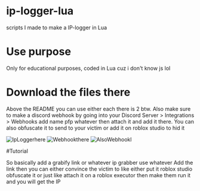 # ip-logger-lua
scripts I made to make a IP-logger in Lua

# Use purpose
Only for educational purposes, coded in Lua cuz i don't know js lol


# Download the files there
Above the README you can use either each there is 2 btw. Also make sure to make a discord webhook by going into your Discord Server > Integrations > Webhooks add name pfp whatever then attach it and add it there. You can also obfuscate it to send to your victim or add it on roblox studio to hid it

![IpLoggerhere](https://user-images.githubusercontent.com/95067718/156715075-6ec5f4a4-2714-48e4-94b4-7ef9dce67d53.jpg)
![Webhookthere](https://user-images.githubusercontent.com/95067718/156715079-0b9344cf-ccc9-4e0b-8a7c-baff1ff6aaa5.jpg)
![AlsoWebhookl](https://user-images.githubusercontent.com/95067718/156715082-57c6d7c2-8039-4228-8306-5df2a09b5985.jpg)

#Tutorial

So basically add a grabify link or whatever ip grabber use whatever
Add the link then you can either convince the victim to like either put it roblox studio obfuscate it or just like attach it on a roblox executor 
then make them run it and you will get the IP




